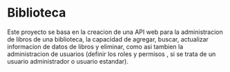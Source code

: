 # Biblioteca
Este proyecto se basa en la creacion de una API web para la administracion de libros de una biblioteca, la capacidad de agregar, buscar, actualizar informacion de datos de libros y  eliminar, como asi tambien la administracion de usuarios (definir los roles y permisos , si se trata de un usuario administrador o usuario estandar).
